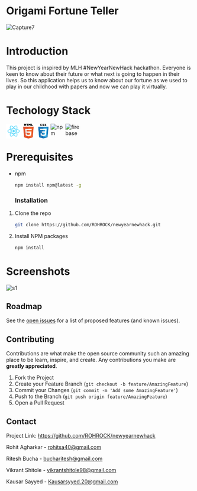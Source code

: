 # Origami Fortune Teller
![Capture7](https://user-images.githubusercontent.com/36737476/103480738-10917e80-4dfc-11eb-8881-83861af17d6e.PNG)

# Introduction

This project is inspired by MLH #NewYearNewHack hackathon. Everyone is keen to know about their future or what next is going to happen in their lives. So this application helps us to know about our fortune as we used to play in our childhood with papers and now we can play it virtually.

# Techology Stack

<img align="left" alt="React" width="40px" src="https://raw.githubusercontent.com/github/explore/80688e429a7d4ef2fca1e82350fe8e3517d3494d/topics/react/react.png" />
<img align="left" alt="HTML5" width="40px" src="https://raw.githubusercontent.com/github/explore/80688e429a7d4ef2fca1e82350fe8e3517d3494d/topics/html/html.png" />
<img align="left" alt="CSS3" width="40px" src="https://raw.githubusercontent.com/github/explore/80688e429a7d4ef2fca1e82350fe8e3517d3494d/topics/css/css.png" />
<img align="left" alt="npm" width="40px" src="https://img.icons8.com/color/48/000000/npm.png" />
<img align="left" alt="firebase" width="40px" src="https://img.icons8.com/color/48/000000/google-firebase-console.png" />




<br>
<br>

# Prerequisites

* npm
  ```sh
  npm install npm@latest -g
  ```
  
  ### Installation

1. Clone the repo
   ```sh
   git clone https://github.com/ROHROCK/newyearnewhack.git
   ```
2. Install NPM packages
   ```sh
   npm install
   ```
# Screenshots

![s1](https://user-images.githubusercontent.com/36737476/103481702-b8aa4600-4e02-11eb-847b-62a4772ca699.PNG)
   
<!-- ROADMAP -->
## Roadmap

See the [open issues](https://github.com/ROHROCK/newyearnewhack/issues) for a list of proposed features (and known issues).

## Contributing

Contributions are what make the open source community such an amazing place to be learn, inspire, and create. Any contributions you make are **greatly appreciated**.

1. Fork the Project
2. Create your Feature Branch (`git checkout -b feature/AmazingFeature`)
3. Commit your Changes (`git commit -m 'Add some AmazingFeature'`)
4. Push to the Branch (`git push origin feature/AmazingFeature`)
5. Open a Pull Request

## Contact

Project Link: https://github.com/ROHROCK/newyearnewhack

Rohit Agharkar - rohitsa40@gmail.com

Ritesh Bucha - bucharitesh@gmail.com

Vikrant Shitole - vikrantshitole98@gmail.com

Kausar Sayyed - Kausarsyyed.20@gmail.com






